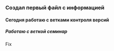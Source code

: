 ### Создал первый файл с информацией
#### Сегодня работаю с ветками контроля версий
##### Работаю с веткой семинар

Fix
